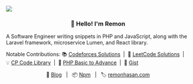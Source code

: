 ![](https://komarev.com/ghpvc/?username=Remonhasan&style=for-the-badge)
<h3 align="center">👋 Hello! I'm Remon</h3> 
<p align="left">A Software Engineer writing snippets in PHP and JavaScript, along with the Laravel framework, microservice Lumen, and React library.</p>

<p align="left">
  Notable Contributions:
  📚 <a href="https://github.com/Remonhasan/codeforces">Codeforces Solutions</a>
  &nbsp;|&nbsp;
  🧩 <a href="https://github.com/Remonhasan/leetcode-solutions">LeetCode Solutions</a>
  &nbsp;|&nbsp;
 💡 <a href="https://github.com/Remonhasan/cp-code-library.git">CP Code Library</a>
  &nbsp;|&nbsp;
  📘 <a href="https://github.com/Remonhasan/php-basic-to-advance">PHP Basic to Advance</a>
  &nbsp;|&nbsp;
  🎉 <a href="https://gist.github.com/Remonhasan">Gist</a>
</p>

<p align="center">
  📝 <a href="https://dev.to/remonhasan">Blog</a>
  &nbsp;&nbsp;|&nbsp;&nbsp;
  📦 <a href="https://www.npmjs.com/~remonhasan">Npm</a>
  &nbsp;&nbsp;|&nbsp;&nbsp;
  🏷️ <a href="https://remonhasan.com/">remonhasan.com</a>
</p>

